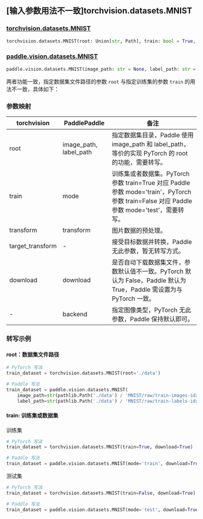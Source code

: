 ## [输入参数用法不一致]torchvision.datasets.MNIST

### [torchvision.datasets.MNIST](https://pytorch.org/vision/main/generated/torchvision.datasets.MNIST.html)

```python
torchvision.datasets.MNIST(root: Union[str, Path], train: bool = True, transform: Optional[Callable] = None, target_transform: Optional[Callable] = None, download: bool = False)
```

### [paddle.vision.datasets.MNIST](https://www.paddlepaddle.org.cn/documentation/docs/zh/api/paddle/vision/datasets/MNIST_cn.html)

```python
paddle.vision.datasets.MNIST(image_path: str = None, label_path: str = None, mode: str = 'train', transform: Callable = None, download: bool = True, backend: str = None)
```

两者功能一致，指定数据集文件路径的参数 `root` 与指定训练集的参数 `train` 的用法不一致，具体如下：

### 参数映射

| torchvision | PaddlePaddle | 备注 |
| -------------------------------- | ---------------------------------- | ---- |
| root                   | image_path, label_path| 指定数据集目录，Paddle 使用 image_path 和 label_path，等价的实现 PyTorch 的 root 的功能，需要转写。|
| train                  | mode                  | 训练集或者数据集。PyTorch 参数 train=True 对应 Paddle 参数 mode='train'，PyTorch 参数 train=False 对应 Paddle 参数 mode='test'，需要转写。 |
| transform              | transform             | 图片数据的预处理。|
| target_transform       | -                     | 接受目标数据并转换，Paddle 无此参数，暂无转写方式。    |
| download               | download              | 是否自动下载数据集文件，参数默认值不一致。PyTorch 默认为 False，Paddle 默认为 True，Paddle 需设置为与 PyTorch 一致。 |
| -                      | backend               | 指定图像类型，PyTorch 无此参数，Paddle 保持默认即可。 |

### 转写示例
#### root：数据集文件路径
```python
# PyTorch 写法
train_dataset = torchvision.datasets.MNIST(root='./data')

# Paddle 写法
train_dataset = paddle.vision.datasets.MNIST(
    image_path=str(pathlib.Path('./data') / 'MNIST/raw/train-images-idx3-ubyte.gz'),
    label_path=str(pathlib.Path('./data') / 'MNIST/raw/train-labels-idx1-ubyte.gz'))
```

#### train: 训练集或数据集
训练集
```python
# PyTorch 写法
train_dataset = torchvision.datasets.MNIST(train=True, download=True)

# Paddle 写法
train_dataset = paddle.vision.datasets.MNIST(mode='train', download=True)
```

测试集
```python
# PyTorch 写法
train_dataset = torchvision.datasets.MNIST(train=False, download=True)

# Paddle 写法
train_dataset = paddle.vision.datasets.MNIST(mode='test', download=True)
```
